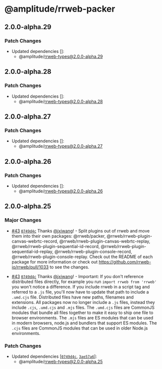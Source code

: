 # @amplitude/rrweb-packer

## 2.0.0-alpha.29

### Patch Changes

- Updated dependencies []:
  - @amplitude/rrweb-types@2.0.0-alpha.29

## 2.0.0-alpha.28

### Patch Changes

- Updated dependencies []:
  - @amplitude/rrweb-types@2.0.0-alpha.28

## 2.0.0-alpha.27

### Patch Changes

- Updated dependencies []:
  - @amplitude/rrweb-types@2.0.0-alpha.27

## 2.0.0-alpha.26

### Patch Changes

- Updated dependencies []:
  - @amplitude/rrweb-types@2.0.0-alpha.26

## 2.0.0-alpha.25

### Major Changes

- [#43](https://github.com/amplitude/rrweb/pull/43) [`0749d4c`](https://github.com/amplitude/rrweb/commit/0749d4c0d5ec0fb75b82db935d9cc8466645b307) Thanks [@jxiwang](https://github.com/jxiwang)! - Split plugins out of rrweb and move them into their own packages: @rrweb/packer, @rrweb/rrweb-plugin-canvas-webrtc-record, @rrweb/rrweb-plugin-canvas-webrtc-replay, @rrweb/rrweb-plugin-sequential-id-record, @rrweb/rrweb-plugin-sequential-id-replay, @rrweb/rrweb-plugin-console-record, @rrweb/rrweb-plugin-console-replay. Check out the README of each package for more information or check out https://github.com/rrweb-io/rrweb/pull/1033 to see the changes.

- [#43](https://github.com/amplitude/rrweb/pull/43) [`0749d4c`](https://github.com/amplitude/rrweb/commit/0749d4c0d5ec0fb75b82db935d9cc8466645b307) Thanks [@jxiwang](https://github.com/jxiwang)! - Important: If you don't reference distributed files directly, for example you run `import rrweb from 'rrweb'` you won't notice a difference. If you include rrweb in a script tag and referred to a `.js` file, you'll now have to update that path to include a `.umd.cjs` file. Distributed files have new paths, filenames and extensions. All packages now no longer include a `.js` files, instead they include `.cjs`, `.umd.cjs` and `.mjs` files. The `.umd.cjs` files are CommonJS modules that bundle all files together to make it easy to ship one file to browser environments. The `.mjs` files are ES modules that can be used in modern browsers, node.js and bundlers that support ES modules. The `.cjs` files are CommonJS modules that can be used in older Node.js environments.

### Patch Changes

- Updated dependencies [[`0749d4c`](https://github.com/amplitude/rrweb/commit/0749d4c0d5ec0fb75b82db935d9cc8466645b307), [`3ae57a6`](https://github.com/amplitude/rrweb/commit/3ae57a6d8803f4e076a448fa7e3967fa3c125487)]:
  - @amplitude/rrweb-types@2.0.0-alpha.25
